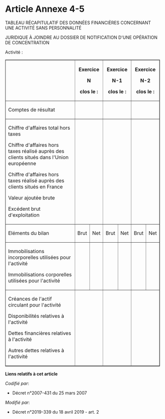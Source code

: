 # Article Annexe 4-5

TABLEAU RÉCAPITULATIF DES DONNÉES FINANCIÈRES CONCERNANT UNE ACTIVITÉ SANS PERSONNALITÉ

JURIDIQUE À JOINDRE AU DOSSIER DE NOTIFICATION D'UNE OPÉRATION DE CONCENTRATION

Activité :

<table border="1">
  <tbody>
    <tr>
      <th> </th>
      <th colspan="2">

Exercice

N

clos le :</th>
      <th colspan="2">

Exercice

N-1

clos le :</th>
      <th colspan="2">

Exercice

N-2

clos le :</th>
    </tr>
    <tr>
      <td align="left">

Comptes de résultat</td>
      <td align="left" colspan="2">
      </td><td colspan="2" align="left">
      </td><td colspan="2" align="left">
    </td></tr>
    <tr>
      <td align="left">

Chiffre d'affaires total hors taxes

Chiffre d'affaires hors taxes réalisé auprès des clients situés dans l'Union européenne

Chiffre d'affaires hors taxes réalisé auprès des clients situés en France

Valeur ajoutée brute

Excédent brut d'exploitation</td>
      <td colspan="2" align="left">
      </td><td align="left" colspan="2">
      </td><td align="left" colspan="2">
    </td></tr>
    <tr>
      <td align="left">

Eléments du bilan</td>
      <td align="left">

Brut</td>
      <td align="left">

Net</td>
      <td align="left">

Brut</td>
      <td align="left">

Net</td>
      <td align="left">

Brut</td>
      <td align="left">

Net</td>
    </tr>
    <tr>
      <td align="left">

Immobilisations incorporelles utilisées pour l'activité

Immobilisations corporelles utilisées pour l'activité</td>
      <td align="left">
      </td><td align="left">
      </td><td align="left">
      </td><td align="left">
      </td><td align="left">
      </td><td align="left">
    </td></tr>
    <tr>
      <td align="left">

Créances de l'actif circulant pour l'activité

Disponibilités relatives à l'activité

Dettes financières relatives à l'activité

Autres dettes relatives à l'activité

</td>
      <td colspan="2" align="left">
      </td><td colspan="2" align="left">
      </td><td align="left" colspan="2">
    </td></tr>
  </tbody>
</table>

**Liens relatifs à cet article**

_Codifié par_:

  - Décret n°2007-431 du 25 mars 2007

_Modifié par_:

  - Décret n°2019-339 du 18 avril 2019 - art. 2
